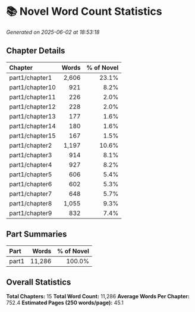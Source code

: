# 📚 Novel Word Count Statistics
*Generated on 2025-06-02 at 18:53:18*

## Chapter Details

| Chapter | Words | % of Novel |
| :------ | ----: | ---------: |
| part1/chapter1 | 2,606 | 23.1% |
| part1/chapter10 | 921 | 8.2% |
| part1/chapter11 | 226 | 2.0% |
| part1/chapter12 | 228 | 2.0% |
| part1/chapter13 | 177 | 1.6% |
| part1/chapter14 | 180 | 1.6% |
| part1/chapter15 | 167 | 1.5% |
| part1/chapter2 | 1,197 | 10.6% |
| part1/chapter3 | 914 | 8.1% |
| part1/chapter4 | 927 | 8.2% |
| part1/chapter5 | 606 | 5.4% |
| part1/chapter6 | 602 | 5.3% |
| part1/chapter7 | 648 | 5.7% |
| part1/chapter8 | 1,055 | 9.3% |
| part1/chapter9 | 832 | 7.4% |

## Part Summaries

| Part | Words | % of Novel |
| :--- | ----: | ---------: |
| part1 | 11,286 | 100.0% |

## Overall Statistics

**Total Chapters:** 15
**Total Word Count:** 11,286
**Average Words Per Chapter:** 752.4
**Estimated Pages (250 words/page):** 45.1